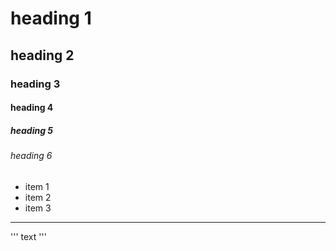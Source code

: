 # heading 1
## heading 2
### heading 3
#### heading 4
##### heading 5
###### heading 6

- item 1
- item 2
- item 3

----

'''
text
'''
